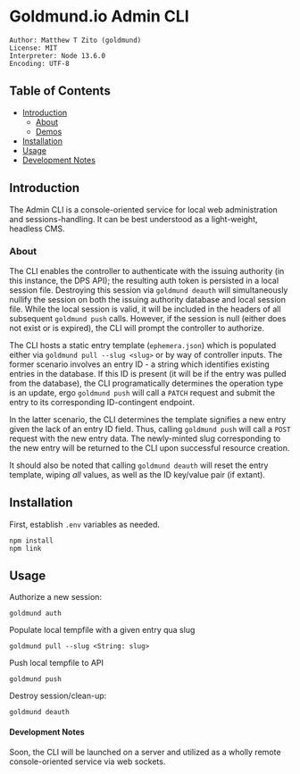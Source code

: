 # Goldmund.io Admin CLI
```
Author: Matthew T Zito (goldmund)
License: MIT
Interpreter: Node 13.6.0
Encoding: UTF-8
```
## Table of Contents

 - [Introduction](#intro) 
    * [About](#about)
    * [Demos](#demo)
 - [Installation](#install) 
 - [Usage](#usage) 
 - [Development Notes](#notes)

## <a name="intro"></a> Introduction
The Admin CLI is a console-oriented service for local web administration and sessions-handling. It can be best understood as a light-weight, headless CMS.

### <a name="about"></a> About
The CLI enables the controller to authenticate with the issuing authority (in this instance, the DPS API); the resulting auth token is persisted in a local session file. Destroying this session via `goldmund deauth` will simultaneously nullify the session on both the issuing authority database and local session file. While the local session is valid, it will be included in the headers of all subsequent `goldmund push` calls. However, if the session is null (either does not exist or is expired), the CLI will prompt the controller to authorize.

The CLI hosts a static entry template (`ephemera.json`) which is populated either via `goldmund pull --slug <slug>` or by way of controller inputs. The former scenario involves an entry ID - a string which identifies existing entries in the database. If this ID is present (it will be if the entry was pulled from the database), the CLI programatically determines the operation type is an update, ergo `goldmund push` will call a `PATCH` request and submit the entry to its corresponding ID-contingent endpoint. 

In the latter scenario, the CLI determines the template signifies a new entry given the lack of an entry ID field. Thus, calling `goldmund push` will call a `POST` request with the new entry data. The newly-minted slug corresponding to the new entry will be returned to the CLI upon successful resource creation.

It should also be noted that calling `goldmund deauth` will reset the entry template, wiping *all* values, as well as the ID key/value pair (if extant).

## <a name="install"></a> Installation
First, establish `.env` variables as needed.
```
npm install
npm link
```

## <a name="usage"></a> Usage

Authorize a new session:
```
goldmund auth
```

Populate local tempfile with a given entry qua slug
```
goldmund pull --slug <String: slug>
```

Push local tempfile to API
```
goldmund push
```

Destroy session/clean-up:
```
goldmund deauth
```


#### <a name="notes"></a> Development Notes
Soon, the CLI will be launched on a server and utilized as a wholly remote console-oriented service via web sockets.